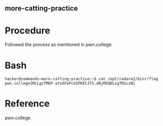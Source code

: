 ## more-catting-practice
# Procedure
Followed the process as mentioned in pwn.college
# Bash
`hacker@commands~more-catting-practice:~$ cat /opt/radare2/binr/flag
pwn.college{McLgsTMUF-aYsXFoPcGSPKEtJlh.dBjM5QDLxgTN1czW}`
# Reference
pwn.college
